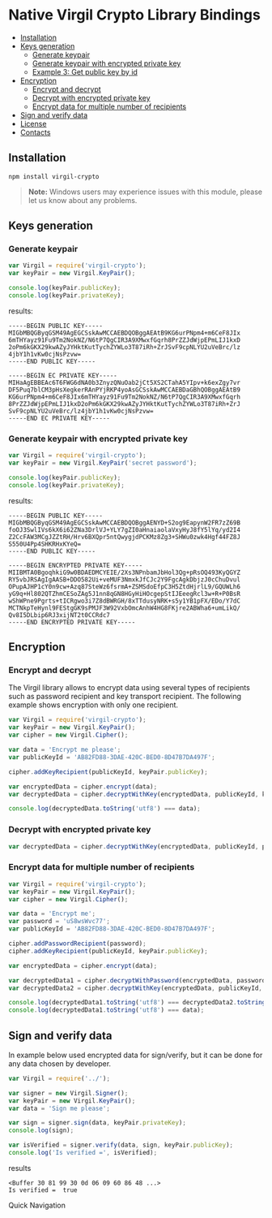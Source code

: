 # Native Virgil Crypto Library Bindings

- [Installation](#installation)
- [Keys generation](#keys-generation)
    - [Generate keypair](#generate-keypair)
    - [Generate keypair with encrypted private key](#generate-keypair-with-encrypted-private-key)
    - [Example 3: Get public key by id](#get-public-key-by-id)
- [Encryption](#encryption)
    - [Encrypt and decrypt](#encrypt-and-decrypt)
    - [Decrypt with encrypted private key](#decrypt-with-encrypted-private-key)
    - [Encrypt data for multiple number of recipients](#encrypt-data-for-multiple-number-of-recipients)
- [Sign and verify data](#sign-and-verify-data)
- [License](#license)
- [Contacts](#contacts)

## Installation

```
npm install virgil-crypto
```

> **Note:**
> Windows users may experience issues with this module, please let us know about any problems.

## Keys generation

### Generate keypair

```javascript
var Virgil = require('virgil-crypto');
var keyPair = new Virgil.KeyPair();

console.log(keyPair.publicKey);
console.log(keyPair.privateKey);
```

results:

```
-----BEGIN PUBLIC KEY-----
MIGbMBQGByqGSM49AgEGCSskAwMCCAEBDQOBggAEAtB9KG6urPNpm4+m6CeF8JIx
6mTHYayz91Fu9Tm2NokNZ/N6tP7QgCIR3A9XMwxfGqrh8PrZZJdWjpEPmLIJ1kxD
2oPm6kGKX29kwAZyJYHktKutTychZYWLo3T87iRh+ZrJSvF9cpNLYU2uVeBrc/lz
4jbY1h1vKw0cjNsPzvw=
-----END PUBLIC KEY-----

-----BEGIN EC PRIVATE KEY-----
MIHaAgEBBEAc6T6FWG6dNA0b3ZnyzQNuOab2jCt5XS2CTahA5YIpv+k6exZgy7vr
DF5Puq7blCM3pHsXegkerRAnPYjRKP4yoAsGCSskAwMCCAEBDaGBhQOBggAEAtB9
KG6urPNpm4+m6CeF8JIx6mTHYayz91Fu9Tm2NokNZ/N6tP7QgCIR3A9XMwxfGqrh
8PrZZJdWjpEPmLIJ1kxD2oPm6kGKX29kwAZyJYHktKutTychZYWLo3T87iRh+ZrJ
SvF9cpNLYU2uVeBrc/lz4jbY1h1vKw0cjNsPzvw=
-----END EC PRIVATE KEY-----
```

### Generate keypair with encrypted private key

```javascript
var Virgil = require('virgil-crypto');
var keyPair = new Virgil.KeyPair('secret password');

console.log(keyPair.publicKey);
console.log(keyPair.privateKey);
```

results:

```
-----BEGIN PUBLIC KEY-----
MIGbMBQGByqGSM49AgEGCSskAwMCCAEBDQOBggAENYD+S2og9EapynW2FR7zZ69B
foOJ3SwlIVs6kX6i62ZNa3DrlVJ+YLY7gZI0aHnaiaolaVxyHyJ8fY5lYq/yd2I4
Z2CcFAW3MCgJZZtRH/Hrv6BXQpr5ntQwygjdPCKMz8Zg3+SHWu0zwk4Hgf44FZ8J
S550U4Pp4SHKRHxKYeQ=
-----END PUBLIC KEY-----

-----BEGIN ENCRYPTED PRIVATE KEY-----
MIIBMTA0BgoqhkiG9w0BDAEDMCYEIE/2Xs3NPnbamJbHol3Qg+pRsOQ493KyQGYZ
RY5vbJRSAgIgAASB+DDO582Ui+veMUF3NmxkJfCJc2Y9FgcAgkDbjzJ0cChuDvul
OPupAJHP1cY0n9cw+Azq87SteWz6fsrmA+ZSMSdoEfpC3H5ZtdHjrlL9/GQUWLh6
yG9q+Hl802QTZhmCESoZAg5J1nn8qGN8HGyHiHOcgepStIJEeegRcl3w+R+P0BsR
wShWPne9Pgrts+tICRgwo3i7Z8dBWRGH/8xTTdusyNRK+s5y1YB1pFX/EDo/Y7dC
MCTNkpTeHynl9FEStgGK9sPMJF3W92VxbOmcAnhW4HG8FKjre2ABWha6+umLikQ/
Qv8I5DLbip6RJ3xijNT2t0CCRdc7
-----END ENCRYPTED PRIVATE KEY-----
```

## Encryption

### Encrypt and decrypt

The Virgil library allows to encrypt data using several types of recipients such as password recipient and key transport recipient. The following example shows encryption with only one recipient.

```javascript
var Virgil = require('virgil-crypto');
var keyPair = new Virgil.KeyPair();
var cipher = new Virgil.Cipher();

var data = 'Encrypt me please';
var publicKeyId = 'AB82FD88-3DAE-420C-BED0-8D47B7DA497F';

cipher.addKeyRecipient(publicKeyId, keyPair.publicKey);

var encryptedData = cipher.encrypt(data);
var decryptedData = cipher.decryptWithKey(encryptedData, publicKeyId, keyPair.privateKey);

console.log(decryptedData.toString('utf8') === data);
```

### Decrypt with encrypted private key

```javascript
var decryptedData = cipher.decryptWithKey(encryptedData, publicKeyId, privateKey, privateKeyPassword);
```

### Encrypt data for multiple number of recipients

```javascript
var Virgil = require('virgil-crypto');
var keyPair = new Virgil.KeyPair();
var cipher = new Virgil.Cipher();

var data = 'Encrypt me';
var password = 'uS8wsWvc77';
var publicKeyId = 'AB82FD88-3DAE-420C-BED0-8D47B7DA497F';

cipher.addPasswordRecipient(password);
cipher.addKeyRecipient(publicKeyId, keyPair.publicKey);

var encryptedData = cipher.encrypt(data);

var decryptedData1 = cipher.decryptWithPassword(encryptedData, password);
var decryptedData2 = cipher.decryptWithKey(encryptedData, publicKeyId, keyPair.privateKey);

console.log(decryptedData1.toString('utf8') === decryptedData2.toString('utf8'));
console.log(decryptedData1.toString('utf8') === data);
```

## Sign and verify data

In example below used encrypted data for sign/verify, but it can be done for any data chosen by developer.

```javascript
var Virgil = require('../');

var signer = new Virgil.Signer();
var keyPair = new Virgil.KeyPair();
var data = 'Sign me please';

var sign = signer.sign(data, keyPair.privateKey);
console.log(sign);

var isVerified = signer.verify(data, sign, keyPair.publicKey);
console.log('Is verified =', isVerified);
```

results

```
<Buffer 30 81 99 30 0d 06 09 60 86 48 ...> 
Is verified =  true
```
</div>
</div>

<div class="col-md-12 col-md-offset-2 hidden-md hidden-xs hidden-sm">
<div class="docs-menu" data-ui="affix-docs">
<div class="title">Quick Navigation</div>

<div class="menu-items-wrapper" data-ui="menu-items-wrapper"></div>
</div>
</div>
</div>
</div>
</section>
</div>
